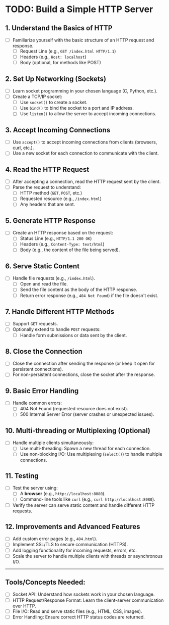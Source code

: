 # TODO: Build a Simple HTTP Server

## 1. Understand the Basics of HTTP
- [ ] Familiarize yourself with the basic structure of an HTTP request and response.
  - [ ] Request Line (e.g., `GET /index.html HTTP/1.1`)
  - [ ] Headers (e.g., `Host: localhost`)
  - [ ] Body (optional, for methods like POST)

## 2. Set Up Networking (Sockets)
- [ ] Learn socket programming in your chosen language (C, Python, etc.).
- [ ] Create a TCP/IP socket:
  - [ ] Use `socket()` to create a socket.
  - [ ] Use `bind()` to bind the socket to a port and IP address.
  - [ ] Use `listen()` to allow the server to accept incoming connections.

## 3. Accept Incoming Connections
- [ ] Use `accept()` to accept incoming connections from clients (browsers, curl, etc.).
- [ ] Use a new socket for each connection to communicate with the client.

## 4. Read the HTTP Request
- [ ] After accepting a connection, read the HTTP request sent by the client.
- [ ] Parse the request to understand:
  - [ ] HTTP method (`GET`, `POST`, etc.)
  - [ ] Requested resource (e.g., `/index.html`)
  - [ ] Any headers that are sent.

## 5. Generate HTTP Response
- [ ] Create an HTTP response based on the request:
  - [ ] Status Line (e.g., `HTTP/1.1 200 OK`)
  - [ ] Headers (e.g., `Content-Type: text/html`)
  - [ ] Body (e.g., the content of the file being served).

## 6. Serve Static Content
- [ ] Handle file requests (e.g., `/index.html`).
  - [ ] Open and read the file.
  - [ ] Send the file content as the body of the HTTP response.
  - [ ] Return error response (e.g., `404 Not Found`) if the file doesn't exist.

## 7. Handle Different HTTP Methods
- [ ] Support `GET` requests.
- [ ] Optionally extend to handle `POST` requests:
  - [ ] Handle form submissions or data sent by the client.

## 8. Close the Connection
- [ ] Close the connection after sending the response (or keep it open for persistent connections).
- [ ] For non-persistent connections, close the socket after the response.

## 9. Basic Error Handling
- [ ] Handle common errors:
  - [ ] 404 Not Found (requested resource does not exist).
  - [ ] 500 Internal Server Error (server crashes or unexpected issues).

## 10. Multi-threading or Multiplexing (Optional)
- [ ] Handle multiple clients simultaneously:
  - [ ] Use multi-threading: Spawn a new thread for each connection.
  - [ ] Use non-blocking I/O: Use multiplexing (`select()`) to handle multiple connections.

## 11. Testing
- [ ] Test the server using:
  - [ ] A **browser** (e.g., `http://localhost:8080`).
  - [ ] Command-line tools like `curl` (e.g., `curl http://localhost:8080`).
- [ ] Verify the server can serve static content and handle different HTTP requests.

## 12. Improvements and Advanced Features
- [ ] Add custom error pages (e.g., `404.html`).
- [ ] Implement SSL/TLS to secure communication (HTTPS).
- [ ] Add logging functionality for incoming requests, errors, etc.
- [ ] Scale the server to handle multiple clients with threads or asynchronous I/O.

---

## Tools/Concepts Needed:
- [ ] Socket API: Understand how sockets work in your chosen language.
- [ ] HTTP Request/Response Format: Learn the client-server communication over HTTP.
- [ ] File I/O: Read and serve static files (e.g., HTML, CSS, images).
- [ ] Error Handling: Ensure correct HTTP status codes are returned.
